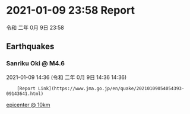 # 2021-01-09 23:58 Report
令和 二年 0月 9日 23:58

## Earthquakes
### Sanriku Oki @ M4.6
2021-01-09 14:36 (令和 二年 0月 9日 14:36 14:36)
  
        [Report Link](https://www.jma.go.jp/en/quake/20210109054054393-09143641.html)  
[epicenter @ 10km](https://www.google.com/maps/place/37°48'00%22+142°48'00%22/@37.8,142.8,17z/data=!3m1!4b1!4m5!3m4!1s0x0:0x0!8m2!3d37.8!4d142.8)